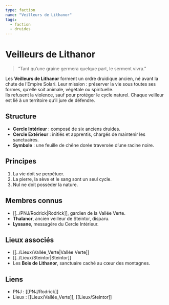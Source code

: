 ```yaml
---
type: faction
name: "Veilleurs de Lithanor"
tags:
  - faction
  - druides
---
```


# Veilleurs de Lithanor

> “Tant qu’une graine germera quelque part, le serment vivra.”

Les **Veilleurs de Lithanor** forment un ordre druidique ancien, né avant la chute de l’Empire Solari. Leur mission : préserver la vie sous toutes ses formes, qu’elle soit animale, végétale ou spirituelle.  
Ils refusent la violence, sauf pour protéger le cycle naturel. Chaque veilleur est lié à un territoire qu’il jure de défendre.

## Structure
- **Cercle Intérieur** : composé de six anciens druides.  
- **Cercle Extérieur** : initiés et apprentis, chargés de maintenir les sanctuaires.  
- **Symbole** : une feuille de chêne dorée traversée d’une racine noire.

## Principes
1. La vie doit se perpétuer.  
2. La pierre, la sève et le sang sont un seul cycle.  
3. Nul ne doit posséder la nature.  

## Membres connus
- [[../PNJ/Rodrick|Rodrick]], gardien de la Vallée Verte.  
- **Thalanor**, ancien veilleur de Steintor, disparu.  
- **Lyssane**, messagère du Cercle Intérieur.

## Lieux associés
- [[../Lieux/Vallée_Verte|Vallée Verte]]  
- [[../Lieux/Steintor|Steintor]]  
- Les **Bois de Lithanor**, sanctuaire caché au cœur des montagnes.

## Liens
- PNJ : [[PNJ/Rodrick]]
- Lieux : [[Lieux/Vallée_Verte]], [[Lieux/Steintor]]
